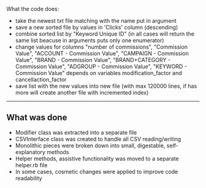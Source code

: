 What the code does:
- take the newest txt file matching with the name put in argument
- save a new sorted file by values in 'Clicks' column (descending)
- combine sorted list by "Keyword Unique ID" (in all cases will return the same list beacuse in arguments puts only one enumerator)
- change values for columns "number of commissions", "Commission Value", "ACCOUNT - Commission Value", "CAMPAIGN - Commission Value", "BRAND - Commission Value", "BRAND+CATEGORY - Commission Value", "ADGROUP - Commission Value", "KEYWORD - Commission Value" depends on variables modification_factor and cancellaction_factor
- save list with the new values into new file (with max 120000 lines, if has more will create another file with incremented index)
------

## What was done

- Modifier class was extracted into a separate file
- CSVInterface class was created to handle all CSV reading/writing
- Monolithic pieces were broken down into small, digestable, self-explanatory methods
- Helper methods, assistive functionality was moved to a separate helper.rb file
- In some cases, cosmetic changes were applied to improve code readability